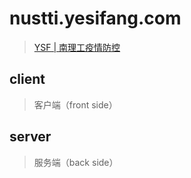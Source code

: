 # nustti.yesifang.com
> [YSF | 南理工疫情防控](https://nustti.yesifang.com)

## client
> 客户端（front side）

## server
> 服务端（back side）

